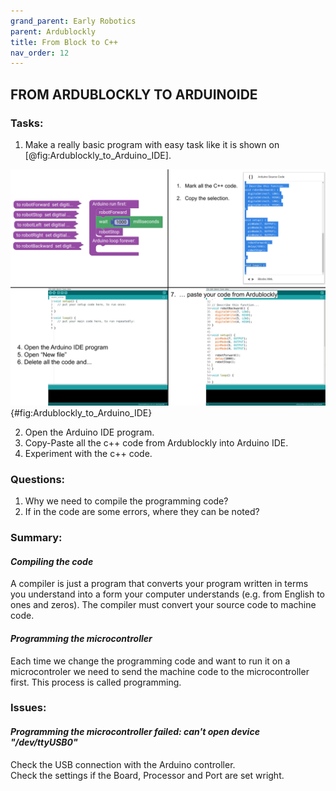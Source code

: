```yaml
---
grand_parent: Early Robotics
parent: Ardublockly
title: From Block to C++
nav_order: 12
---
```


## FROM ARDUBLOCKLY TO ARDUINOIDE

### Tasks:

1. Make a really basic program with easy task like it is shown on [@fig:Ardublockly_to_Arduino_IDE].

![How to copy c++ code from Ardublockly?](./slike/Ardublockly_to_Arduino_IDE.png){#fig:Ardublockly_to_Arduino_IDE}

2. Open the Arduino IDE program.
3. Copy-Paste all the c++ code from Ardublockly into Arduino IDE.
4. Experiment with the c++ code.

### Questions:

1.  Why we need to compile the programming code?
2.  If in the code are some errors, where they can be noted?

### Summary:

#### *Compiling the code*  
A compiler is just a program that converts your program written in terms you understand into a form your computer understands (e.g. from English to ones and zeros). The compiler must convert your source code to machine code.

#### *Programming the microcontroller*  
Each time we change the programming code and want to run it on a microcontroler we need to send the machine code to the microcontroller first. This process is called programming.

### Issues:

#### *Programming the microcontroller failed: can't open device "/dev/ttyUSB0"*  
Check the USB connection with the Arduino controller.  
Check the settings if the Board, Processor and Port are set wright.

